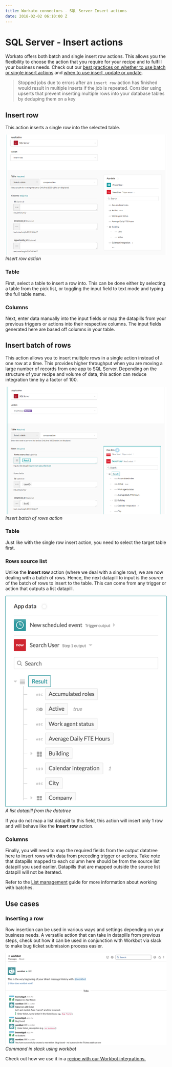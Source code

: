 ```yaml
---
title: Workato connectors - SQL Server Insert actions
date: 2018-02-02 06:10:00 Z
---
```


# SQL Server - Insert actions
Workato offers both batch and single insert row actions. This allows you the flexibility to choose the action that you require for your recipe and to fulfill your business needs. Check out our [best practices on whether to use batch or single insert actions](/connectors/mssql/introduction.md#deciding-when-to-use-batch-of-rows-triggersactions-vs-single-row-triggersactions) and [when to use insert, update or update](/connectors/mssql/introduction.md#when-to-use-update-insert-and-upsert-actions). 

> Stopped jobs due to errors after an `insert row` action has finished would result in multiple inserts if the job is repeated. Consider using upserts that prevent inserting multiple rows into your database tables by deduping them on a key

## Insert row
This action inserts a single row into the selected table.

![Insert row action](/assets/images/mssql/insert-row-action.png)
*Insert row action*

### Table
First, select a table to insert a row into. This can be done either by selecting a table from the pick list, or toggling the input field to text mode and typing the full table name.

### Columns
Next, enter data manually into the input fields or map the datapills from your previous triggers or actions into their respective columns. The input fields generated here are based off columns in your table.

## Insert batch of rows
This action allows you to insert multiple rows in a single action instead of one row at a time. This provides higher throughput when you are moving a large number of records from one app to SQL Server. Depending on the structure of your recipe and volume of data, this action can reduce integration time by a factor of 100.

![Insert batch of rows action](/assets/images/mssql/insert-rows-batch-action.png)
*Insert batch of rows action*

### Table
Just like with the single row insert action, you need to select the target table first.

### Rows source list
Unlike the **Insert row** action (where we deal with a single row), we are now dealing with a batch of rows. Hence, the next datapill to input is the *source* of the batch of rows to insert to the table. This can come from any trigger or action that outputs a list datapill.

![A list datapill from the datatree](/assets/images/mssql/list_datapill_in_output_tree.png)
*A list datapill from the datatree*

If you do not map a list datapill to this field, this action will insert only 1 row and will behave like the **Insert row** action.

### Columns
Finally, you will need to map the required fields from the output datatree here to insert rows with data from preceding trigger or actions. Take note that datapills mapped to each column here should be from the source list datapill you used earlier. Datapills that are mapped outside the source list datapill will not be iterated.

Refer to the [List management](/features/list-management.md) guide for more information about working with batches.

## Use cases

### Inserting a row
Row insertion can be used in various ways and settings depending on your business needs. A versatile action that can take in datapills from previous steps, check out how it can be used in conjunction with Workbot via slack to make bug ticket submission process easier.

![use-case-workbot-cmd](/assets/images/mssql/use-case-workbot-cmd.png)   
*Command in slack using workbot*

Check out how we use it in a [recipe with our Workbot integrations.](/connectors/mssql/common-use-cases.md)
